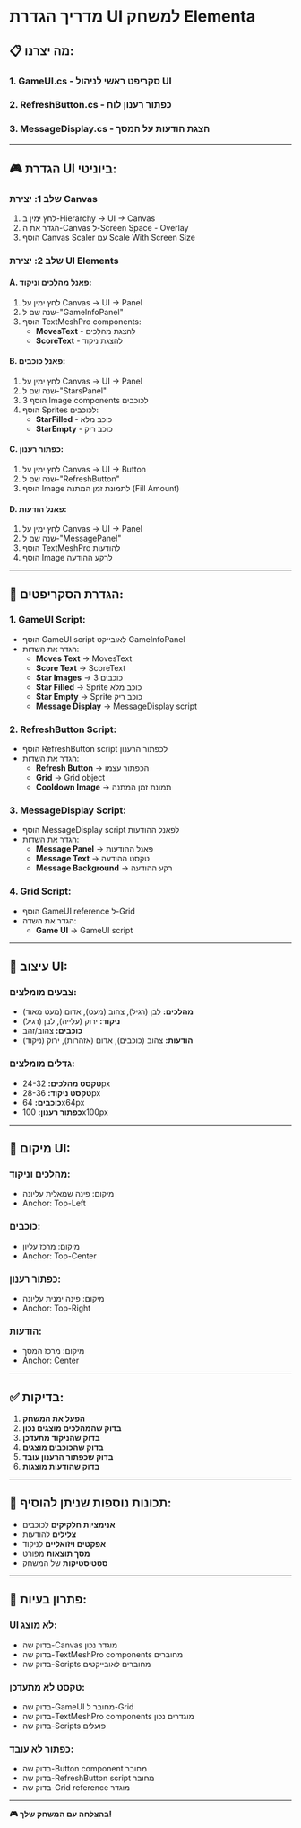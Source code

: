 # מדריך הגדרת UI למשחק Elementa

## 📋 מה יצרנו:

### 1. **GameUI.cs** - סקריפט ראשי לניהול UI
### 2. **RefreshButton.cs** - כפתור רענון לוח
### 3. **MessageDisplay.cs** - הצגת הודעות על המסך

---

## 🎮 הגדרת UI ביוניטי:

### **שלב 1: יצירת Canvas**
1. לחץ ימין ב-Hierarchy → UI → Canvas
2. הגדר את ה-Canvas ל-Screen Space - Overlay
3. הוסף Canvas Scaler עם Scale With Screen Size

### **שלב 2: יצירת UI Elements**

#### **A. פאנל מהלכים וניקוד:**
1. לחץ ימין על Canvas → UI → Panel
2. שנה שם ל-"GameInfoPanel"
3. הוסף TextMeshPro components:
   - **MovesText** - להצגת מהלכים
   - **ScoreText** - להצגת ניקוד

#### **B. פאנל כוכבים:**
1. לחץ ימין על Canvas → UI → Panel
2. שנה שם ל-"StarsPanel"
3. הוסף 3 Image components לכוכבים
4. הוסף Sprites לכוכבים:
   - **StarFilled** - כוכב מלא
   - **StarEmpty** - כוכב ריק

#### **C. כפתור רענון:**
1. לחץ ימין על Canvas → UI → Button
2. שנה שם ל-"RefreshButton"
3. הוסף Image לתמונת זמן המתנה (Fill Amount)

#### **D. פאנל הודעות:**
1. לחץ ימין על Canvas → UI → Panel
2. שנה שם ל-"MessagePanel"
3. הוסף TextMeshPro להודעות
4. הוסף Image לרקע ההודעה

---

## 🔧 הגדרת הסקריפטים:

### **1. GameUI Script:**
- הוסף GameUI script לאובייקט GameInfoPanel
- הגדר את השדות:
  - **Moves Text** → MovesText
  - **Score Text** → ScoreText
  - **Star Images** → 3 כוכבים
  - **Star Filled** → Sprite כוכב מלא
  - **Star Empty** → Sprite כוכב ריק
  - **Message Display** → MessageDisplay script

### **2. RefreshButton Script:**
- הוסף RefreshButton script לכפתור הרענון
- הגדר את השדות:
  - **Refresh Button** → הכפתור עצמו
  - **Grid** → Grid object
  - **Cooldown Image** → תמונת זמן המתנה

### **3. MessageDisplay Script:**
- הוסף MessageDisplay script לפאנל ההודעות
- הגדר את השדות:
  - **Message Panel** → פאנל ההודעות
  - **Message Text** → טקסט ההודעה
  - **Message Background** → רקע ההודעה

### **4. Grid Script:**
- הוסף GameUI reference ל-Grid
- הגדר את השדה:
  - **Game UI** → GameUI script

---

## 🎨 עיצוב UI:

### **צבעים מומלצים:**
- **מהלכים:** לבן (רגיל), צהוב (מעט), אדום (מעט מאוד)
- **ניקוד:** ירוק (עלייה), לבן (רגיל)
- **כוכבים:** צהוב/זהב
- **הודעות:** צהוב (כוכבים), אדום (אזהרות), ירוק (ניקוד)

### **גדלים מומלצים:**
- **טקסט מהלכים:** 24-32px
- **טקסט ניקוד:** 28-36px
- **כוכבים:** 64x64px
- **כפתור רענון:** 100x100px

---

## 📱 מיקום UI:

### **מהלכים וניקוד:**
- מיקום: פינה שמאלית עליונה
- Anchor: Top-Left

### **כוכבים:**
- מיקום: מרכז עליון
- Anchor: Top-Center

### **כפתור רענון:**
- מיקום: פינה ימנית עליונה
- Anchor: Top-Right

### **הודעות:**
- מיקום: מרכז המסך
- Anchor: Center

---

## ✅ בדיקות:

1. **הפעל את המשחק**
2. **בדוק שהמהלכים מוצגים נכון**
3. **בדוק שהניקוד מתעדכן**
4. **בדוק שהכוכבים מוצגים**
5. **בדוק שכפתור הרענון עובד**
6. **בדוק שהודעות מוצגות**

---

## 🎯 תכונות נוספות שניתן להוסיף:

- **אנימציות חלקיקים** לכוכבים
- **צלילים** להודעות
- **אפקטים ויזואליים** לניקוד
- **מסך תוצאות** מפורט
- **סטטיסטיקות** של המשחק

---

## 🔧 פתרון בעיות:

### **UI לא מוצג:**
- בדוק שה-Canvas מוגדר נכון
- בדוק שה-TextMeshPro components מחוברים
- בדוק שה-Scripts מחוברים לאובייקטים

### **טקסט לא מתעדכן:**
- בדוק שה-GameUI מחובר ל-Grid
- בדוק שה-TextMeshPro components מוגדרים נכון
- בדוק שה-Scripts פועלים

### **כפתור לא עובד:**
- בדוק שה-Button component מחובר
- בדוק שה-RefreshButton script מחובר
- בדוק שה-Grid reference מוגדר

---

**🎮 בהצלחה עם המשחק שלך!**

